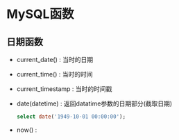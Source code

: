 # MySQL函数

## 日期函数

- current_date() : 当时的日期

- current_time() : 当时的时间

- current_timestamp : 当时的时间戳

- date(datetime) : 返回datatime参数的日期部分(截取日期)

    ```sql
    select date('1949-10-01 00:00:00');

    ```

- now() : 